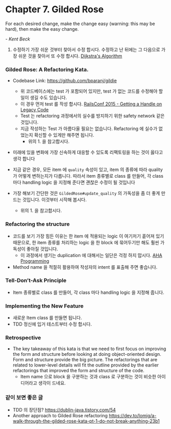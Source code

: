 # Chapter 7. Gilded Rose

For each desired change, make the change easy (warning: this may be hard), then make the easy change.

*- Kent Beck*



1. 수정하기 가장 쉬운 것부터 찾아서 수정 합시다. 수정하고 난 뒤에는 그 다음으로 가장 쉬운 것을 찾아서 또 수정 합시다. [Dijkstra's Algorithm](https://ko.wikipedia.org/wiki/%EB%8D%B0%EC%9D%B4%ED%81%AC%EC%8A%A4%ED%8A%B8%EB%9D%BC_%EC%95%8C%EA%B3%A0%EB%A6%AC%EC%A6%98)



### Gilded Rose: A Refactoring Kata.

- Codebase Link: https://github.com/bparanj/gildie
  - 위 코드베이스에는 test 가 포함되어 있지만, test 가 없는 코드를 수정해야 할 일이 생길 수도 있습니다.
  - 이 경우 먼저 test 를 작성 합시다. [RailsConf 2015 - Getting a Handle on Legacy Code](https://www.youtube.com/watch?v=lsFFjFp7mEE)
  - Test 는 refactoring 과정에서의 실수를 방지하기 위한 safety network 같은 것입니다.
  - 지금 작성하는 Test 가 아름다울 필요는 없습니다. Refactoring 에 실수가 없었는지 확신할 수 있게만 해주면 됩니다.
    - 위의 1. 을 참고합시다.

- 미래에 있을 변화에 가장 신속하게 대응할 수 있도록 리팩토링을 하는 것이 옳다고 생각 합니다
- 지금 같은 경우, 모든 item 에 `quality` 속성이 있고, item 의 종류에 따라 quality 가 어떻게 변하는지가 다릅니다. 따라서 item 종류별로 class 를 만들어, 각 class 마다 handling logic 을 지정해 준다면 괜찮은 수정이 될 것입니다
- 가장 해보기 간단한 것은 `GildedRose#update_quality` 의 가독성을 좀 더 좋게 만드는 것입니다. 이것부터 시작해 봅시다.
  - 위의 1. 을 참고합시다.



### Refactoring the structure

- 코드를 보기 가장 힘든 이유는 한 item 에 적용되는 logic 이 여기저기 흩어져 있기 때문으로, 한 item 종류를 처리하는 logic 을 한 block 에 묶어두기만 해도 훨씬 가독성이 좋아질 것입니다.
    - 이 과정에서 생기는 duplication 에 대해서는 일단은 걱정 하지 맙시다. [AHA Programming](https://kentcdodds.com/blog/aha-programming)
- Method name 을 적절히 활용하여 작성자의 intent 를 표출해 주면 좋습니다.



### Tell-Don’t-Ask Principle

- Item 종류별로 class 를 만들어, 각 class 마다 handling logic 을 지정해 줍니다.



### Implementing the New Feature

- 새로운 Item class 를 만들면 됩니다.
- TDD 정신에 입거 테스트부터 수정 합시다.



### Retrospective

- The key takeaway of this kata is that we need to first focus on improving the form and structure before looking at doing object-oriented design. Form and structure provide the big picture. The refactorings that are related to lower-level details will fit the outline provided by the earlier refactorings that improved the form and structure of the code.
  - Item name 으로 block 을 구분하는 것과 class 로 구분하는 것이 비슷한 아이디어라고 생각이 드네요.



### 같이 보면 좋은 글

- TDD 의 장단점? https://dublin-java.tistory.com/54
- Another approach to Gilded Rose refactoring https://dev.to/lomig/a-walk-through-the-gilded-rose-kata-pt-1-do-not-break-anything-23b1
